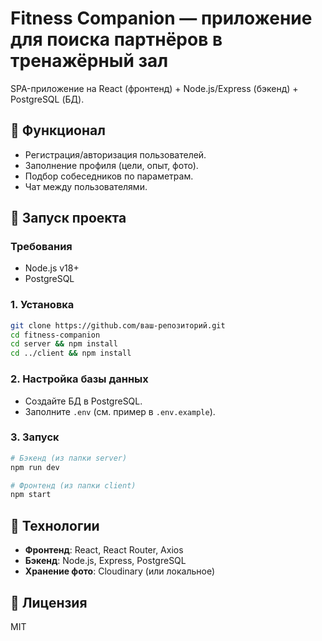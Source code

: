 # Fitness Companion — приложение для поиска партнёров в тренажёрный зал

SPA-приложение на React (фронтенд) + Node.js/Express (бэкенд) + PostgreSQL (БД).

## 📌 Функционал
- Регистрация/авторизация пользователей.
- Заполнение профиля (цели, опыт, фото).
- Подбор собеседников по параметрам.
- Чат между пользователями.

## 🚀 Запуск проекта

### Требования
- Node.js v18+
- PostgreSQL

### 1. Установка
```bash
git clone https://github.com/ваш-репозиторий.git
cd fitness-companion
cd server && npm install
cd ../client && npm install
```

### 2. Настройка базы данных
- Создайте БД в PostgreSQL.
- Заполните `.env` (см. пример в `.env.example`).

### 3. Запуск
```bash
# Бэкенд (из папки server)
npm run dev

# Фронтенд (из папки client)
npm start
```

## 🔧 Технологии
- **Фронтенд**: React, React Router, Axios  
- **Бэкенд**: Node.js, Express, PostgreSQL  
- **Хранение фото**: Cloudinary (или локальное)  

## 📄 Лицензия
MIT